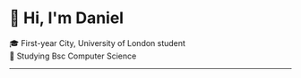 # 👋 Hi, I'm Daniel

🎓 First-year City, University of London student  
🌱 Studying Bsc Computer Science

---


